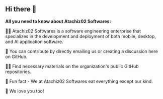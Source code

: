 ## Hi there 👋

**All you need to know about Atachiz02 Softwares:**

🙋‍♀️ Atachiz02 Softwares is a software engineering enterprise that specializes in the development and deployment of both mobile, desktop, and AI application software.

🌈 You can contribute by directly emailing us or creating a discussion here on GitHub.

👩‍💻 Find necessary materials on the organization's public GitHub repositories.

🍿 Fun fact - We at Atachiz02 Softwares eat everything except our kind.

💚 We love you too!
